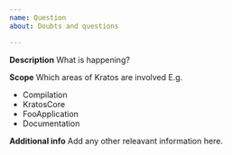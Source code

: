```yaml
---
name: Question
about: Doubts and questions

---
```


**Description**
What is happening?

**Scope**
Which areas of Kratos are involved
E.g.
- Compilation
- KratosCore
- FooApplication
- Documentation

**Additional info**
Add any other releavant information here.

